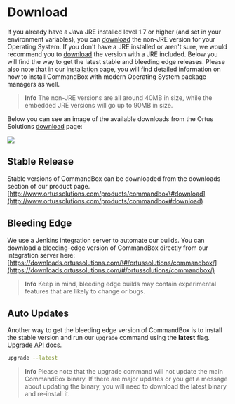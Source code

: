 # Download

If you already have a Java JRE installed level 1.7 or higher \(and set in your environment variables\), you can [download](http://www.ortussolutions.com/products/commandbox#download) the non-JRE version for your Operating System. If you don't have a JRE installed or aren't sure, we would recommend you to [download](http://www.ortussolutions.com/products/commandbox#download) the version with a JRE included. Below you will find the way to get the latest stable and bleeding edge releases. Please also note that in our [installation](installation.md) page, you will find detailed information on how to install CommandBox with modern Operating System package managers as well.

> **Info** The non-JRE versions are all around 40MB in size, while the embedded JRE versions will go up to 90MB in size.

Below you can see an image of the available downloads from the Ortus Solutions [download](http://www.ortussolutions.com/products/commandbox#download) page:

![](../.gitbook/assets/versions.png)

## Stable Release

Stable versions of CommandBox can be downloaded from the downloads section of our product page. [http://www.ortussolutions.com/products/commandbox\#download](http://www.ortussolutions.com/products/commandbox#download)

## Bleeding Edge

We use a Jenkins integration server to automate our builds. You can download a bleeding-edge version of CommandBox directly from our integration server here: [https://downloads.ortussolutions.com/\#/ortussolutions/commandbox/](https://downloads.ortussolutions.com/#/ortussolutions/commandbox/)

> **Info** Keep in mind, bleeding edge builds may contain experimental features that are likely to change or bugs.

## Auto Updates

Another way to get the bleeding edge version of CommandBox is to install the stable version and run our `upgrade` command using the **latest** flag. [Upgrade API docs](http://apidocs.ortussolutions.com/commandbox/current/index.html?commandbox/system/modules/system-commands/commands/upgrade.html).

```bash
upgrade --latest
```

> **Info** Please note that the upgrade command will not update the main CommandBox binary. If there are major updates or you get a message about updating the binary, you will need to download the latest binary and re-install it.

